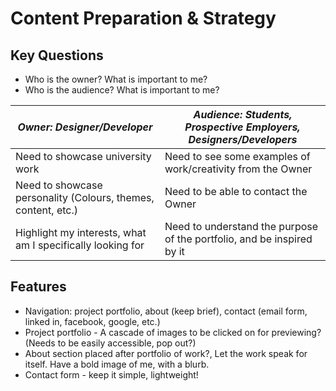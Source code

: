 # Content Preparation & Strategy

## Key Questions

- Who is the owner? What is important to me?
- Who is the audience? What is important to me?

| *Owner: Designer/Developer*																			|	*Audience: Students, Prospective Employers, Designers/Developers* |
| --------------------------------															| ---------------------------------------------------------------	|
| Need to showcase university work															| Need to see some examples of work/creativity from the Owner
| Need to showcase personality (Colours, themes, content, etc.)	| Need to be able to contact the Owner
| Highlight my interests, what am I specifically looking for		| Need to understand the purpose of the portfolio, and be inspired by it

## Features

- Navigation: project portfolio, about (keep brief), contact (email form, linked in, facebook, google, etc.)
- Project portfolio - A cascade of images to be clicked on for previewing? (Needs to be easily accessible, pop out?)
- About section placed after portfolio of work?, Let the work speak for itself. Have a bold image of me, with a blurb.
- Contact form - keep it simple, lightweight!
